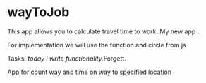 # wayToJob

This app allows you to calculate travel time to work. 
My new app .

For implementation we will use the function and circle from js

Tasks:
<i>today i write functionality.</i>Forgett. 

App for count way and time on way to specified location
